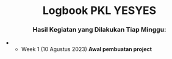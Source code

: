<h1 align="center">Logbook PKL YESYES</h1>
<h3 align="center">Hasil Kegiatan yang Dilakukan Tiap Minggu:</h3>

- - Week 1 (10 Agustus 2023) **Awal pembuatan project**
